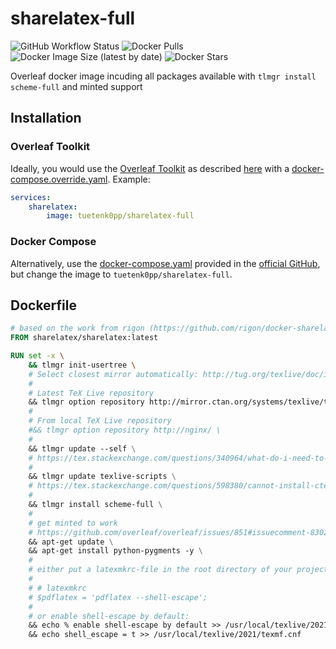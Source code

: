 # sharelatex-full

![GitHub Workflow Status](https://img.shields.io/github/workflow/status/tuetenk0pp/sharelatex-full/Docker%20CI?style=flat-square) ![Docker Pulls](https://img.shields.io/docker/pulls/tuetenk0pp/sharelatex-full?style=flat-square) ![Docker Image Size (latest by date)](https://img.shields.io/docker/image-size/tuetenk0pp/sharelatex-full?style=flat-square) ![Docker Stars](https://img.shields.io/docker/stars/tuetenk0pp/sharelatex-full?style=flat-square)

Overleaf docker image incuding all packages available with ``tlmgr install scheme-full`` and minted support

## Installation

### Overleaf Toolkit

Ideally, you would use the [Overleaf Toolkit](https://github.com/overleaf/toolkit) as described [here](https://github.com/overleaf/toolkit/blob/master/doc/configuration.md#the-docker-composeoverrideyml-file) with a [docker-compose.override.yaml](./docker-compose.override.yaml). Example:
``` yaml
services:
    sharelatex:
        image: tuetenk0pp/sharelatex-full
```

### Docker Compose

Alternatively, use the [docker-compose.yaml](https://github.com/overleaf/overleaf/blob/master/docker-compose.yml) provided in the [official GitHub](https://github.com/overleaf/overleaf), but change the image to ``tuetenk0pp/sharelatex-full``.

## Dockerfile

``` Dockerfile
# based on the work from rigon (https://github.com/rigon/docker-sharelatex-full)
FROM sharelatex/sharelatex:latest

RUN set -x \
    && tlmgr init-usertree \
    # Select closest mirror automatically: http://tug.org/texlive/doc/install-tl.html
    #
    # Latest TeX Live repository
    && tlmgr option repository http://mirror.ctan.org/systems/texlive/tlnet/ \
    #
    # From local TeX Live repository
    #&& tlmgr option repository http://nginx/ \
    #
    && tlmgr update --self \
    # https://tex.stackexchange.com/questions/340964/what-do-i-need-to-install-to-make-more-packages-available-under-sharelatex
    #
    && tlmgr update texlive-scripts \
    # https://tex.stackexchange.com/questions/598380/cannot-install-ctex-via-tlmgr-unknown-option-status-file-when-running-fmtuti
    #
    && tlmgr install scheme-full \
    #
    # get minted to work
    # https://github.com/overleaf/overleaf/issues/851#issuecomment-830276429
    && apt-get update \
    && apt-get install python-pygments -y \
    #
    # either put a latexmkrc-file in the root directory of your project:
    #
    # # latexmkrc
    # $pdflatex = 'pdflatex --shell-escape';
    #
    # or enable shell-escape by default:
    && echo % enable shell-escape by default >> /usr/local/texlive/2021/texmf.cnf \
    && echo shell_escape = t >> /usr/local/texlive/2021/texmf.cnf

```


